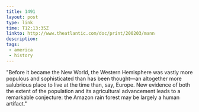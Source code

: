 ```yaml
---
title: 1491
layout: post
type: link
time: T12:13:35Z
linkto: http://www.theatlantic.com/doc/print/200203/mann
description:
tags:
 - america
 - history
---
```

"Before it became the New World, the Western Hemisphere was vastly more populous and sophisticated than has been thought—an altogether more salubrious place to live at the time than, say, Europe. New evidence of both the extent of the population and its agricultural advancement leads to a remarkable conjecture: the Amazon rain forest may be largely a human artifact."